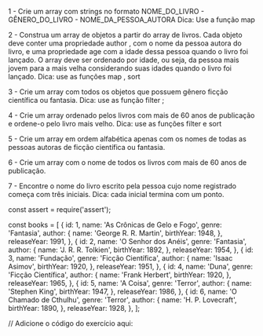 1 - Crie um array com strings no formato NOME_DO_LIVRO - GÊNERO_DO_LIVRO - NOME_DA_PESSOA_AUTORA
  Dica: Use a função map

2 - Construa um array de objetos a partir do array de livros. Cada objeto deve conter uma propriedade author , com o nome da pessoa autora do livro, e uma propriedade age com a idade dessa pessoa quando o livro foi lançado. O array deve ser ordenado por idade, ou seja, da pessoa mais jovem para a mais velha considerando suas idades quando o livro foi lançado.
  Dica: use as funções map , sort

3 - Crie um array com todos os objetos que possuem gênero ficção científica ou fantasia.
  Dica: use as função filter ;

4 - Crie um array ordenado pelos livros com mais de 60 anos de publicação e ordene-o pelo livro mais velho.
  Dica: use as funções filter e sort

5 - Crie um array em ordem alfabética apenas com os nomes de todas as pessoas autoras de ficção científica ou fantasia.

6 - Crie um array com o nome de todos os livros com mais de 60 anos de publicação.

7 - Encontre o nome do livro escrito pela pessoa cujo nome registrado começa com três iniciais.
  Dica: cada inicial termina com um ponto.


const assert = require('assert');

const books = [
  {
    id: 1,
    name: 'As Crônicas de Gelo e Fogo',
    genre: 'Fantasia',
    author: {
      name: 'George R. R. Martin',
      birthYear: 1948,
    },
    releaseYear: 1991,
  },
  {
    id: 2,
    name: 'O Senhor dos Anéis',
    genre: 'Fantasia',
    author: {
      name: 'J. R. R. Tolkien',
      birthYear: 1892,
    },
    releaseYear: 1954,
  },
  {
    id: 3,
    name: 'Fundação',
    genre: 'Ficção Científica',
    author: {
      name: 'Isaac Asimov',
      birthYear: 1920,
    },
    releaseYear: 1951,
  },
  {
    id: 4,
    name: 'Duna',
    genre: 'Ficção Científica',
    author: {
      name: 'Frank Herbert',
      birthYear: 1920,
    },
    releaseYear: 1965,
  },
  {
    id: 5,
    name: 'A Coisa',
    genre: 'Terror',
    author: {
      name: 'Stephen King',
      birthYear: 1947,
    },
    releaseYear: 1986,
  },
  {
    id: 6,
    name: 'O Chamado de Cthulhu',
    genre: 'Terror',
    author: {
      name: 'H. P. Lovecraft',
      birthYear: 1890,
    },
    releaseYear: 1928,
  },
];

// Adicione o código do exercício aqui: